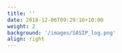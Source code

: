 ```yaml
---
title: ''
date: 2018-12-06T09:29:16+10:00
weight: 2
background: '/images/SASIP_log.png'
align: right
---
```

